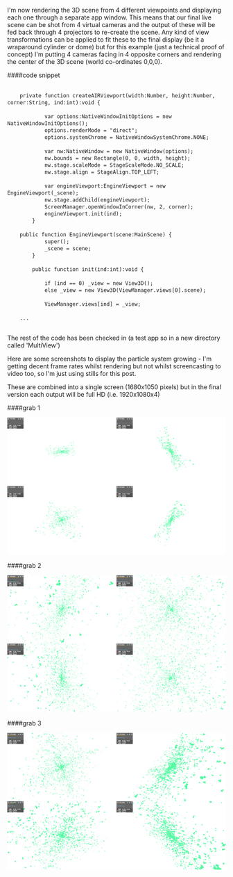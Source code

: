 I'm now rendering the 3D scene from 4 different viewpoints and displaying each one through a separate app window. This means that our final live scene can be shot from 4 virtual cameras and the output of these will be fed back through 4 projectors to re-create the scene. Any kind of view transformations can be applied to fit these to the final display (be it a wraparound cylinder or dome) but for this example (just a technical proof of concept) I'm putting 4 cameras facing in 4 opposite corners and rendering the center of the 3D scene (world co-ordinates 0,0,0). 

####code snippet

```

	private function createAIRViewport(width:Number, height:Number, corner:String, ind:int):void {
			
			var options:NativeWindowInitOptions = new NativeWindowInitOptions();
			options.renderMode = "direct";
			options.systemChrome = NativeWindowSystemChrome.NONE;

			var nw:NativeWindow = new NativeWindow(options);
			nw.bounds = new Rectangle(0, 0, width, height);
			nw.stage.scaleMode = StageScaleMode.NO_SCALE;
			nw.stage.align = StageAlign.TOP_LEFT;

			var engineViewport:EngineViewport = new EngineViewport(_scene);
			nw.stage.addChild(engineViewport);
			ScreenManager.openWindowInCorner(nw, 2, corner);
			engineViewport.init(ind);
		}
	
	public function EngineViewport(scene:MainScene) {
			super();
			_scene = scene;
		}
		
		public function init(ind:int):void {

			if (ind == 0) _view = new View3D();
			else _view = new View3D(ViewManager.views[0].scene);

			ViewManager.views[ind] = _view;

	...


```

The rest of the code has been checked in (a test app so in a new directory called 'MultiView') 

Here are some screenshots to display the particle system growing - I'm getting decent frame rates whilst rendering but not whilst screencasting to video too, so I'm just using stills for this post.

These are combined into a single screen (1680x1050 pixels) but in the final version each output will be full HD (i.e. 1920x1080x4)

####grab 1

![Shot1](../project_images/particles/MultiViewParticles_1.jpg?raw=true "Shot1")

####grab 2

![Shot2](../project_images/particles/MultiViewParticles_2.jpg?raw=true "Shot2")

####grab 3

![Shot3](../project_images/particles/MultiViewParticles_3.jpg?raw=true "Shot3")
